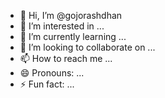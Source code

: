 - 👋 Hi, I’m @gojorashdhan
- 👀 I’m interested in ...
- 🌱 I’m currently learning ...
- 💞️ I’m looking to collaborate on ...
- 📫 How to reach me ...
- 😄 Pronouns: ...
- ⚡ Fun fact: ...

<!---
gojorashdhan/gojorashdhan is a ✨ special ✨ repository because its `README.md` (this file) appears on your GitHub profile.
You can click the Preview link to take a look at your changes.
--->
